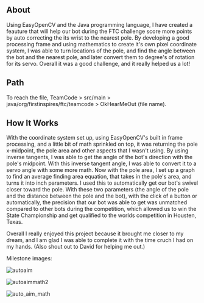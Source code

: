 ## About
Using EasyOpenCV and the Java programming language, I have created a feauture that will help our bot during the FTC challenge score more points by auto correcting the its wrist to the nearest pole. By developing a good processing frame and using mathematics to create it's own pixel coordinate system, I was able to turn locations of the pole, and find the angle between the bot and the nearest pole, and later convert them to degree's of rotation for its servo. Overall it was a good challenge, and it really helped us a lot! 

## Path
To reach the file, TeamCode > src/main > java/org/firstinspires/ftc/teamcode > OkHearMeOut (file name).

## How It Works
With the coordinate system set up, using EasyOpenCV's built in frame processing, and a little bit of math sprinkled on top, it was returning the pole x-midpoint, the pole area and other aspects that I wasn't using. By using inverse tangents, I was able to get the angle of the bot's direction with the pole's midpoint. With this inverse tangent angle, I was able to convert it to a servo angle with some more math. Now with the pole area, I set up a graph to find an average finding area equation, that takes in the pole's area, and turns it into inch parameters. I used this to automatically get our bot's swivel closer toward the pole. With these two parameters (the angle of the pole and the distance between the pole and the bot), with the click of a button or automatically, the precision that our bot was able to get was unmatched compared to other bots during the competition, which allowed us to win the State Championship and get qualified to the worlds competition in Housten, Texas. 

Overall I really enjoyed this project because it brought me closer to my dream, and I am glad I was able to complete it with the time cruch I had on my hands. (Also shout out to David for helping me out.)

Milestone images:

![autoaim](https://user-images.githubusercontent.com/110932395/221076253-981221e3-ba5e-46de-8fb3-60c0c92acedc.jpg)


![autoaimmath2](https://user-images.githubusercontent.com/110932395/221076340-dce8ff40-db9d-427b-ad16-d0201fb9bad4.jpg)


![auto_aim_math](https://user-images.githubusercontent.com/110932395/221076532-d5c98725-39c2-43fc-bcd0-a692e06c8709.jpg)


